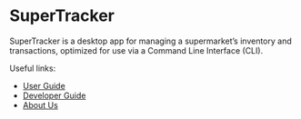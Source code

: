 # SuperTracker

SuperTracker is a desktop app for managing a supermarket’s inventory and transactions, 
optimized for use via a Command Line Interface (CLI).

Useful links:
* [User Guide](UserGuide.md)
* [Developer Guide](DeveloperGuide.md)
* [About Us](AboutUs.md)
